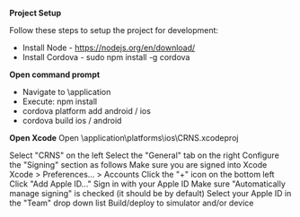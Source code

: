 **Project Setup**

Follow these steps to setup the project for development:

 - Install Node - https://nodejs.org/en/download/
 - Install Cordova - sudo npm install -g cordova

**Open command prompt**
 - Navigate to \application
 - Execute: npm install
 - cordova platform add android / ios
 - cordova build ios / android

**Open Xcode**
Open \application\platforms\ios\CRNS.xcodeproj

Select "CRNS" on the left
Select the "General" tab on the right
Configure the "Signing" section as follows
Make sure you are signed into Xcode
Xcode > Preferences... > Accounts
Click the "+" icon on the bottom left
Click "Add Apple ID..."
Sign in with your Apple ID
Make sure "Automatically manage signing" is checked (it should be by default)
Select your Apple ID in the "Team" drop down list
Build/deploy to simulator and/or device
